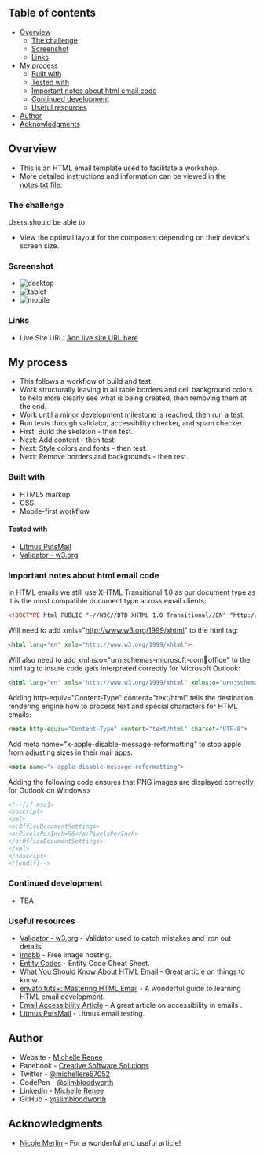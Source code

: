 ## Table of contents

- [Overview](#overview)
  - [The challenge](#the-challenge)
  - [Screenshot](#screenshot)
  - [Links](#links)
- [My process](#my-process)
  - [Built with](#built-with)
  - [Tested with](#tested-with)
  - [Important notes about html email code](#important-notes-about-html-email-code)
  - [Continued development](#continued-development)
  - [Useful resources](#useful-resources)
- [Author](#author)
- [Acknowledgments](#acknowledgments)

## Overview

- This is an HTML email template used to facilitate a workshop.
- More detailed instructions and information can be viewed in the [notes.txt file](./notes.txt).

### The challenge

Users should be able to:

- View the optimal layout for the component depending on their device's screen size.

### Screenshot

- ![desktop](./screenshot.jpg)
- ![tablet](./screenshot.jpg)
- ![mobile](./screenshot.jpg)

### Links

- Live Site URL: [Add live site URL here](https://your-live-site-url.com)

## My process

- This follows a workflow of build and test:
- Work structurally leaving in all table borders and cell background colors to help more clearly see what is being created, then removing them at the end.
- Work until a minor development milestone is reached, then run a test.
- Run tests through validator, accessibility checker, and spam checker.
- First: Build the skeleton - then test.
- Next: Add content - then test.
- Next: Style colors and fonts - then test.
- Next: Remove borders and backgrounds - then test.

### Built with

- HTML5 markup
- CSS
- Mobile-first workflow

#### Tested with

- [Litmus PutsMail](https://www.putsmail.com/)
- [Validator - w3.org](https://validator.w3.org)

### Important notes about html email code

In HTML emails we still use XHTML Transitional 1.0 as our document type as it is the most compatible document type across email clients:

```html
<!DOCTYPE html PUBLIC "-//W3C//DTD XHTML 1.0 Transitional//EN" "http://www.w3.org/TR/xhtml1/DTD/xhtml1-transitional.dtd">
```

Will need to add xmls="http://www.w3.org/1999/xhtml" to the html tag:

```html
<html lang="en" xmls="http://www.w3.org/1999/xhtml">
```

Will also need to add xmlns:o="urn:schemas-microsoft-com:office:office" to the html tag to insure code gets interpreted correctly for Microsoft Outlook:

```html
<html lang="en" xmls="http://www.w3.org/1999/xhtml" xmlns:o="urn:schemas-microsoft-com:office:office">
```

Adding http-equiv="Content-Type" content="text/html" tells the destination rendering engine how to process text and special characters for HTML emails:

```html
<meta http-equiv="Content-Type" content="text/html" charset="UTF-8">
```

Add meta name="x-apple-disable-message-reformatting" to stop apple from adjusting sizes in their mail apps.

```html
<meta name="x-apple-disable-message-reformatting">
```

Adding the following code ensures that PNG images are displayed correctly for Outlook on Windows>

```html
<!--[if mso]> 
<noscript> 
<xml> 
<o:OfficeDocumentSettings> 
<o:PixelsPerInch>96</o:PixelsPerInch> 
</o:OfficeDocumentSettings> 
</xml> 
</noscript> 
<![endif]-->
```

### Continued development

- TBA

### Useful resources

- [Validator - w3.org](https://validator.w3.org) - Validator used to catch mistakes and iron out details.
- [imgbb](https://imgbb.com/) - Free image hosting.
- [Entity Codes](https://entitycode.com/) - Entity Code Cheat Sheet.
- [What You Should Know About HTML Email](https://webdesign.tutsplus.com/what-you-should-know-about-html-email--webdesign-12908t) - Great article on things to know.
- [envato tuts+: Mastering HTML Email](https://webdesign.tutsplus.com/series/mastering-html-email--webdesign-17696) - A wonderful guide to learning HTML email development.
- [Email Accessibility Article](https://webdesign.tutsplus.com/a-beginners-guide-to-email-accessibility--cms-31240t) - A great article on accessibility in emails .
- [Litmus PutsMail](https://www.putsmail.com/) - Litmus email testing.

## Author

- Website - [Michelle Renee](https://michellerenee.dev)
- Facebook - [Creative Software Solutions](https://www.facebook.com/profile.php?id=100073842390690)
- Twitter - [@michellere57052](https://twitter.com/michellere57052)
- CodePen - [@slimbloodworth](https://codepen.io/slimbloodworth)
- LinkedIn - [Michelle Renee](https://www.linkedin.com/in/michelle-renee-99b455187/)
- GitHub - [@slimbloodworth](https://github.com/SlimBloodworth)

## Acknowledgments

- [Nicole Merlin](https://webdesign.tutsplus.com/what-you-should-know-about-html-email--webdesign-12908t) - For a wonderful and useful article!
